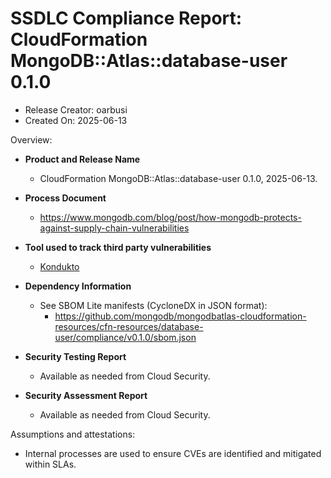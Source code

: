 SSDLC Compliance Report: CloudFormation MongoDB::Atlas::database-user 0.1.0
=================================================================

- Release Creator: oarbusi
- Created On:       2025-06-13

Overview:

- **Product and Release Name**
  - CloudFormation MongoDB::Atlas::database-user 0.1.0, 2025-06-13.

- **Process Document**
  - https://www.mongodb.com/blog/post/how-mongodb-protects-against-supply-chain-vulnerabilities

- **Tool used to track third party vulnerabilities**
  - [Kondukto](https://arcticglow.kondukto.io/)

- **Dependency Information**
  - See SBOM Lite manifests (CycloneDX in JSON format):
      - https://github.com/mongodb/mongodbatlas-cloudformation-resources/cfn-resources/database-user/compliance/v0.1.0/sbom.json

- **Security Testing Report**
  - Available as needed from Cloud Security.

- **Security Assessment Report**
  - Available as needed from Cloud Security.

Assumptions and attestations:

- Internal processes are used to ensure CVEs are identified and mitigated within SLAs.